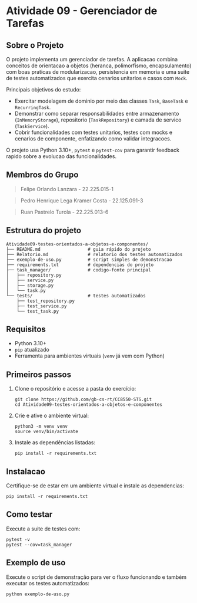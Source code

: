 Atividade 09 - Gerenciador de Tarefas
====================================

Sobre o Projeto
----------
O projeto implementa um gerenciador de tarefas. A aplicacao combina conceitos de orientacao a objetos (heranca, polimorfismo, encapsulamento) com boas praticas de modularizacao, persistencia em memoria e uma suite de testes automatizados que exercita cenarios unitarios e casos com `Mock`.

Principais objetivos do estudo:
- Exercitar modelagem de dominio por meio das classes `Task`, `BaseTask` e `RecurringTask`.
- Demonstrar como separar responsabilidades entre armazenamento (`InMemoryStorage`), repositorio (`TaskRepository`) e camada de servico (`TaskService`).
- Cobrir funcionalidades com testes unitarios, testes com mocks e cenarios de componente, enfatizando como validar integracoes.

O projeto usa Python 3.10+, `pytest` e `pytest-cov` para garantir feedback rapido sobre a evolucao das funcionalidades.

## Membros do Grupo

> Felipe Orlando Lanzara - 22.225.015-1

> Pedro Henrique Lega Kramer Costa - 22.125.091-3

> Ruan Pastrelo Turola - 22.225.013-6

Estrutura do projeto
--------------------

```
Atividade09-testes-orientados-a-objetos-e-componentes/
├── README.md                  # guia rápido do projeto
├── Relatorio.md               # relatorio dos testes automatizados
├── exemplo-de-uso.py          # script simples de demonstracao
├── requirements.txt           # dependencias do projeto
├── task_manager/              # codigo-fonte principal
│   ├── repository.py
│   ├── service.py
│   ├── storage.py
│   └── task.py
└── tests/                     # testes automatizados
    ├── test_repository.py
    ├── test_service.py
    └── test_task.py
```

Requisitos
----------

- Python 3.10+
- `pip` atualizado
- Ferramenta para ambientes virtuais (`venv` já vem com Python)

Primeiros passos
----------------

1. Clone o repositório e acesse a pasta do exercício:
   ```
   git clone https://github.com/gb-cs-rt/CC8550-STS.git
   cd Atividade09-testes-orientados-a-objetos-e-componentes
   ```
2. Crie e ative o ambiente virtual:
   ```
   python3 -m venv venv
   source venv/bin/activate
   ```
3. Instale as dependências listadas:
   ```
   pip install -r requirements.txt
   ```

Instalacao
----------

Certifique-se de estar em um ambiente virtual e instale as dependencias:

```
pip install -r requirements.txt
```

Como testar
-----------

Execute a suite de testes com:

```
pytest -v
pytest --cov=task_manager
```

Exemplo de uso
--------------

Execute o script de demonstração para ver o fluxo funcionando e também executar os testes automatizados:

```
python exemplo-de-uso.py
```
